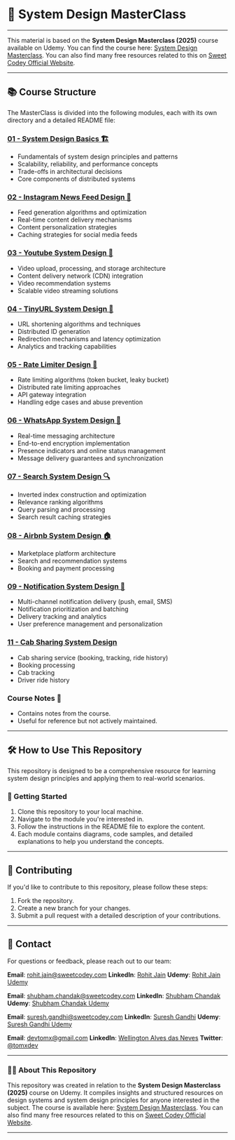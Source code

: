# 🎨 System Design MasterClass

---

This material is based on the **System Design Masterclass (2025)** course available on Udemy. You can find the course here: [System Design Masterclass](https://www.udemy.com/course/system-design-masterclass/?referralCode=21363E64705E6B6E279B). You can also find many free resources related to this on [Sweet Codey Official Website](https://www.sweetcodey.com).

---

## 📚 Course Structure

The MasterClass is divided into the following modules, each with its own directory and a detailed README file:

### [01 - System Design Basics 🏗️](./1.%20System%20Design%20Basics)

- Fundamentals of system design principles and patterns
- Scalability, reliability, and performance concepts
- Trade-offs in architectural decisions
- Core components of distributed systems

### [02 - Instagram News Feed Design 📱](./2.%20Design%20Instagram%20Newsfeed)

- Feed generation algorithms and optimization
- Real-time content delivery mechanisms
- Content personalization strategies
- Caching strategies for social media feeds

### [03 - Youtube System Design 🎥](./3.%20Design%20Youtube)

- Video upload, processing, and storage architecture
- Content delivery network (CDN) integration
- Video recommendation systems
- Scalable video streaming solutions

### [04 - TinyURL System Design 🔗](./4.%20Design%20Tinyurl)

- URL shortening algorithms and techniques
- Distributed ID generation
- Redirection mechanisms and latency optimization
- Analytics and tracking capabilities

### [05 - Rate Limiter Design 🚦](./5.%20Design%20Rate%20Limiter)

- Rate limiting algorithms (token bucket, leaky bucket)
- Distributed rate limiting approaches
- API gateway integration
- Handling edge cases and abuse prevention

### [06 - WhatsApp System Design 💬](./6.%20Design%20Whatsapp)

- Real-time messaging architecture
- End-to-end encryption implementation
- Presence indicators and online status management
- Message delivery guarantees and synchronization

### [07 - Search System Design 🔍](./7.%20Design%20Search%20System)

- Inverted index construction and optimization
- Relevance ranking algorithms
- Query parsing and processing
- Search result caching strategies

### [08 - Airbnb System Design 🏠](./8.%20Design%20Airbnb)

- Marketplace platform architecture
- Search and recommendation systems
- Booking and payment processing

### [09 - Notification System Design 🔔](./9.%20Design%20Notification%20System)

- Multi-channel notification delivery (push, email, SMS)
- Notification prioritization and batching
- Delivery tracking and analytics
- User preference management and personalization

### [11 - Cab Sharing System Design ](./11.%20Design%20Cab%20sharing%20System)

- Cab sharing service (booking, tracking, ride history)
- Booking processing
- Cab tracking
- Driver ride history

### Course Notes 📂

- Contains notes from the course.
- Useful for reference but not actively maintained.

---

## 🛠️ How to Use This Repository

This repository is designed to be a comprehensive resource for learning system design principles and applying them to real-world scenarios.

### 🚀 Getting Started

1. Clone this repository to your local machine.
2. Navigate to the module you're interested in.
3. Follow the instructions in the README file to explore the content.
4. Each module contains diagrams, code samples, and detailed explanations to help you understand the concepts.

---

## 🤝 Contributing

If you'd like to contribute to this repository, please follow these steps:

1. Fork the repository.
2. Create a new branch for your changes.
3. Submit a pull request with a detailed description of your contributions.

---

## 📧 Contact

For questions or feedback, please reach out to our team:

**Email**: [rohit.jain@sweetcodey.com](mailto:rohit.jain@sweetcodey.com)
**LinkedIn**: [Rohit Jain](https://www.linkedin.com/in/rohit-jain-343437187/)
**Udemy**: [Rohit Jain Udemy](https://www.udemy.com/user/a6a5d0a8-fdb1-40b1-84d5-1fe3a0861886/?srsltid=AfmBOorFxVmdc-iiXCBxTIi55kK34cX89Z9LjZg3JZ_7hEgtoc7sD2f1)

**Email**: [shubham.chandak@sweetcodey.com](mailto:shubham.chandak@sweetcodey.com)
**LinkedIn**: [Shubham Chandak](https://www.linkedin.com/in/shubham-chandak/)
**Udemy**: [Shubham Chandak Udemy](https://www.udemy.com/user/shubham-chandak/?srsltid=AfmBOoopfGyHitKbB_iu4qGJeEDQG7poS3qRhmmK0lgJUkUGtjLDCyiO)

**Email**: [suresh.gandhi@sweetcodey.com](mailto:suresh.gandhi@sweetcodey.com)
**LinkedIn**: [Suresh Gandhi](https://www.linkedin.com/in/suresh-g-688608191/)
**Udemy**: [Suresh Gandhi Udemy](https://www.udemy.com/user/suresh-gandhi/)

**Email**: [devtomx@gmail.com](mailto:devtomx@gmail.com)
**LinkedIn**: [Wellington Alves das Neves](https://www.linkedin.com/in/wellingtonalvesneves)
**Twitter**: [@tomxdev](#)

---

### 🧑‍💻 About This Repository

This repository was created in relation to the **System Design Masterclass (2025)** course on Udemy. It compiles insights and structured resources on design systems and system design principles for anyone interested in the subject. The course is available here: [System Design Masterclass](https://www.udemy.com/course/system-design-masterclass/?referralCode=21363E64705E6B6E279B). You can also find many free resources related to this on [Sweet Codey Official Website](https://www.sweetcodey.com).

---

